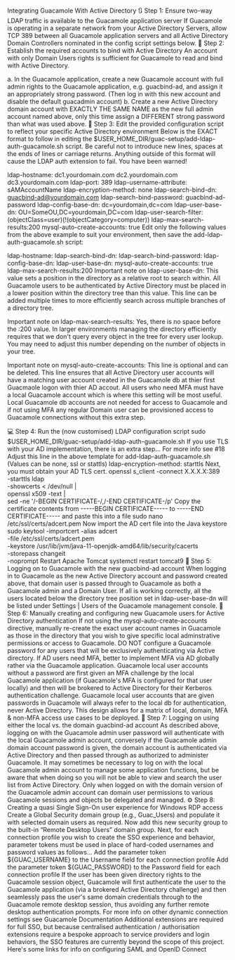 Integrating Guacamole With Active Directory
🔃 Step 1: Ensure two-way LDAP traffic is available to the Guacamole application server
If Guacamole is operating in a separate network from your Active Directory Servers, allow TCP 389 between all Guacamole application servers and all Active Directory Domain Controllers nominated in the config script settings below.
🔑 Step 2: Establish the required accounts to bind with Active Directory
An account with only Domain Users rights is sufficient for Guacamole to read and bind with Active Directory.

a. In the Guacamole application, create a new Guacamole account with full admin rights to the Guacamole application, e.g. guacbind-ad, and assign it an appropriately strong password. (Then log in with this new account and disable the default guacadmin account)
b. Create a new Active Directory domain account with EXACTLY THE SAME NAME as the new full admin account named above, only this time assign a DIFFERENT strong password than what was used above.
📝 Step 3: Edit the provided configuration script to reflect your specific Active Directory environment
Below is the EXACT format to follow in editing the $USER_HOME_DIR/guac-setup/add-ldap-auth-guacamole.sh script. Be careful not to introduce new lines, spaces at the ends of lines or carriage returns. Anything outside of this format will cause the LDAP auth extension to fail. You have been warned!

ldap-hostname: dc1.yourdomain.com dc2.yourdomain.com dc3.yourdomain.com
ldap-port: 389
ldap-username-attribute: sAMAccountName
ldap-encryption-method: none
ldap-search-bind-dn: guacbind-ad@yourdomain.com
ldap-search-bind-password: guacbind-ad-password
ldap-config-base-dn: dc=yourdomain,dc=com
ldap-user-base-dn: OU=SomeOU,DC=yourdomain,DC=com
ldap-user-search-filter:(objectClass=user)(!(objectCategory=computer))
ldap-max-search-results:200
mysql-auto-create-accounts: true
Edit only the following values from the above example to suit your environment, then save the add-ldap-auth-guacamole.sh script:

ldap-hostname:
ldap-search-bind-dn:
ldap-search-bind-password:
ldap-config-base-dn:
ldap-user-base-dn:
mysql-auto-create-accounts: true
ldap-max-search-results:200
Important note on ldap-user-base-dn: This value sets a position in the directory as a relative root to search within. All Guacamole users to be authenticated by Active Directory must be placed in a lower position within the directory tree than this value. This line can be added multiple times to more efficiently search across multiple branches of a directory tree.

Important note on ldap-max-search-results: Yes, there is no space before the :200 value. In larger environments managing the directory efficiently requires that we don't query every object in the tree for every user lookup. You may need to adjust this number depending on the number of objects in your tree.

Important note on mysql-auto-create-accounts: This line is optional and can be deleted. This line ensures that all Active Directory user accounts will have a matching user account created in the Guacamole db at thier first Guacmaole logon with thier AD accout. All users who need MFA must have a local Guacamole account which is where this setting will be most useful. Local Guacamole db accounts are not needed for access to Guacamole and if not using MFA any regular Domain user can be provisioned access to Guacamole connections without this extra step.

💻 Step 4: Run the (now customised) LDAP configuration script
sudo $USER_HOME_DIR/guac-setup/add-ldap-auth-guacamole.sh
If you use TLS with your AD implementation, there is an extra step... For more info see #18
Adjust this line in the above template for add-ldap-auth-guacamole.sh (Values can be none, ssl or stattls)
ldap-encryption-method: starttls 
Next, you must obtain your AD TLS cert.
openssl s_client -connect X.X.X.X:389 \
              -starttls ldap \
              -showcerts < /dev/null | \
              openssl x509 -text | \
              sed -ne '/-BEGIN CERTIFICATE-/,/-END CERTIFICATE-/p'
Copy the certificate contents from -----BEGIN CERTIFICATE----- to -----END CERTIFICATE----- and paste this into a file
sudo nano /etc/ssl/certs/adcert.pem
Now import the AD cert file into the Java keystore
sudo keytool -importcert -alias adcert \
	-file /etc/ssl/certs/adcert.pem \
	-keystore /usr/lib/jvm/java-11-openjdk-amd64/lib/security/cacerts \
	-storepass changeit \
	-noprompt
Restart Apache Tomcat
systemctl restart tomcat9
🚪 Step 5: Logging on to Guacamole with the new guacbind-ad account
When logging in to Guacamole as the new Active Directory account and password created above, that domain user is passed through to Guacamole as both a Guacamole admin and a Domain User. If all is working correctly, all the users located below the directory tree position set in ldap-user-base-dn will be listed under Settings | Users of the Guacamole management console.
👥 Step 6: Manually creating and configuring new Guacamole users for Active Directory authentication
If not using the mysql-auto-create-accounts directive, manually re-create the exact user account names in Guacamole as those in the directory that you wish to give specific local adminstrative permissions or access to Guacamole. DO NOT configure a Guacamole password for any users that will be exclusively authenticating via Active directory. If AD users need MFA, better to implement MFA via AD globally rather via the Guacamole application. Guacamole local user accounts without a password are first given an MFA challenge by the local Guacamole application (if Guacamole's MFA is configured for that user locally) and then will be brokered to Active Directory for their Kerberos authentication challenge. Guacamole local user accounts that are given passwords in Guacamole will always refer to the local db for authentication, never Active Directory. This design allows for a matrix of local, domain, MFA & non-MFA access use cases to be deployed.
🔑 Step 7: Logging on using either the local vs. the domain guacbind-ad account
As described above, logging on with the Guacamole admin user password will authenticate with the local Guacamole admin account, conversely if the Guacamole admin domain account password is given, the domain account is authenticated via Active Directory and then passed through as authorized to administer Guacamole. It may sometimes be necessary to log on with the local Guacamole admin account to manage some application functions, but be aware that when doing so you will not be able to view and search the user list from Active Directory. Only when logged on with the domain version of the Guacamole admin account can domain user permissions to various Guacamole sessions and objects be delegated and managed.
⚙️ Step 8: Creating a quasi Single Sign-On user experience for Windows RDP access
Create a Global Security domain group (e.g., Guac_Users) and populate it with selected domain users as required.
Now add this new security group to the built-in “Remote Desktop Users” domain group.
Next, for each connection profile you wish to create the SSO experience and behavior, parameter tokens must be used in place of hard-coded usernames and password values as follows...
Add the parameter token ${GUAC_USERNAME} to the Username field for each connection profile
Add the parameter token ${GUAC_PASSWORD} to the Password field for each connection profile
If the user has been given directory rights to the Guacamole session object, Guacamole will first authenticate the user to the Guacamole application (via a brokered Active Directory challenge) and then seamlessly pass the user's same domain credentials through to the Guacamole remote desktop session, thus avoiding any further remote desktop authentication prompts.
For more info on other dynamic connection settings see Guacamole Documentation
Additional extensions are required for full SSO, but because centralised authentication / authorisation extensions require a bespoke approach to service providers and login behaviors, the SSO features are currently beyond the scope of this project. Here's some links for info on configuring SAML and OpenID Connect
